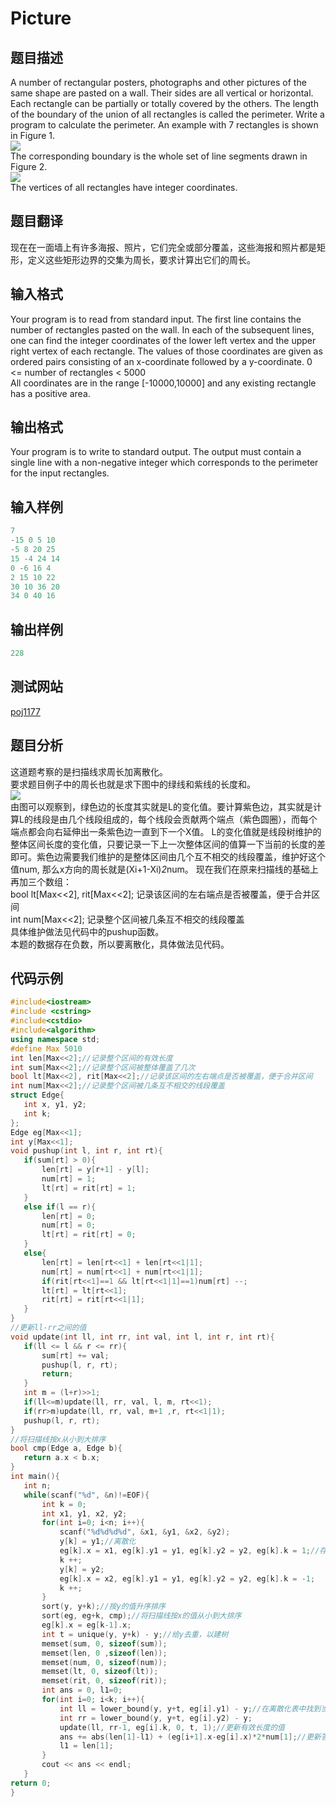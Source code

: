 ﻿ # Picture     
 ## 题目描述  
A number of rectangular posters, photographs and other pictures of the same shape are pasted on a wall. Their sides are all vertical or horizontal. Each rectangle can be partially or totally covered by the others. The length of the boundary of the union of all rectangles is called the perimeter. 
Write a program to calculate the perimeter. An example with 7 rectangles is shown in Figure 1.   
![](images/poj1177_1.png)  
The corresponding boundary is the whole set of line segments drawn in Figure 2.  
![](images/poj1177_2.png)  
The vertices of all rectangles have integer coordinates.   
 ## 题目翻译  
现在在一面墙上有许多海报、照片，它们完全或部分覆盖，这些海报和照片都是矩形，定义这些矩形边界的交集为周长，要求计算出它们的周长。  
## 输入格式  
Your program is to read from standard input. The first line contains the number of rectangles pasted on the wall. In each of the subsequent lines, one can find the integer coordinates of the lower left vertex and the upper right vertex of each rectangle. The values of those coordinates are given as ordered pairs consisting of an x-coordinate followed by a y-coordinate. 
0 <= number of rectangles < 5000   
All coordinates are in the range [-10000,10000] and any existing rectangle has a positive area.    
 ## 输出格式  
Your program is to write to standard output. The output must contain a single line with a non-negative integer which corresponds to the perimeter for the input rectangles.   
 ## 输入样例  
 ```c++	 
7  
-15 0 5 10  
-5 8 20 25  
15 -4 24 14  
0 -6 16 4  
2 15 10 22  
30 10 36 20  
34 0 40 16      
 ```    
 ## 输出样例  
 ```c++		
228     
 ```   
 ## 测试网站  	
  [poj1177](https://vjudge.net/problem/POJ-1177)    	 
 ## 题目分析  	
这道题考察的是扫描线求周长加离散化。  
要求题目例子中的周长也就是求下图中的绿线和紫线的长度和。  
  ![](images/poj1177_3.png)  
由图可以观察到，绿色边的长度其实就是L的变化值。要计算紫色边，其实就是计算L的线段是由几个线段组成的，每个线段会贡献两个端点（紫色圆圈），而每个端点都会向右延伸出一条紫色边一直到下一个X值。
L的变化值就是线段树维护的整体区间长度的变化值，只要记录一下上一次整体区间的值算一下当前的长度的差即可。紫色边需要我们维护的是整体区间由几个互不相交的线段覆盖，维护好这个值num,
那么x方向的周长就是(Xi+1-Xi)*2*num。
现在我们在原来扫描线的基础上再加三个数组：  
bool lt[Max<<2], rit[Max<<2]; 记录该区间的左右端点是否被覆盖，便于合并区间  
int num[Max<<2]; 记录整个区间被几条互不相交的线段覆盖  
具体维护做法见代码中的pushup函数。  
本题的数据存在负数，所以要离散化，具体做法见代码。  
 ## 代码示例  
 ```c++	
#include<iostream>
#include <cstring>
#include<cstdio>
#include<algorithm>
using namespace std;
#define Max 5010
int len[Max<<2];//记录整个区间的有效长度
int sum[Max<<2];//记录整个区间被整体覆盖了几次
bool lt[Max<<2], rit[Max<<2];//记录该区间的左右端点是否被覆盖，便于合并区间
int num[Max<<2];//记录整个区间被几条互不相交的线段覆盖
struct Edge{
    int x, y1, y2;
    int k;
};
Edge eg[Max<<1];
int y[Max<<1];
void pushup(int l, int r, int rt){
    if(sum[rt] > 0){
        len[rt] = y[r+1] - y[l];
        num[rt] = 1;
        lt[rt] = rit[rt] = 1;
    }
    else if(l == r){
        len[rt] = 0;
        num[rt] = 0;
        lt[rt] = rit[rt] = 0;
    }
    else{
        len[rt] = len[rt<<1] + len[rt<<1|1];
        num[rt] = num[rt<<1] + num[rt<<1|1];
        if(rit[rt<<1]==1 && lt[rt<<1|1]==1)num[rt] --;
        lt[rt] = lt[rt<<1];
        rit[rt] = rit[rt<<1|1];
    }
}
//更新ll-rr之间的值
void update(int ll, int rr, int val, int l, int r, int rt){
    if(ll <= l && r <= rr){
        sum[rt] += val;
        pushup(l, r, rt);
        return;
    }
    int m = (l+r)>>1;
    if(ll<=m)update(ll, rr, val, l, m, rt<<1);
    if(rr>m)update(ll, rr, val, m+1 ,r, rt<<1|1);
    pushup(l, r, rt);
}
//将扫描线按x从小到大排序
bool cmp(Edge a, Edge b){
    return a.x < b.x;
}
int main(){
    int n;
    while(scanf("%d", &n)!=EOF){
        int k = 0;
        int x1, y1, x2, y2;
        for(int i=0; i<n; i++){
            scanf("%d%d%d%d", &x1, &y1, &x2, &y2);
            y[k] = y1;//离散化
            eg[k].x = x1, eg[k].y1 = y1, eg[k].y2 = y2, eg[k].k = 1;//存储扫描线的横坐标、两个纵坐标及其为入边还是出边
            k ++;
            y[k] = y2;
            eg[k].x = x2, eg[k].y1 = y1, eg[k].y2 = y2, eg[k].k = -1;
            k ++;
        }
        sort(y, y+k);//按y的值升序排序
        sort(eg, eg+k, cmp);//将扫描线按x的值从小到大排序
        eg[k].x = eg[k-1].x;
        int t = unique(y, y+k) - y;//给y去重，以建树
        memset(sum, 0, sizeof(sum));
        memset(len, 0 ,sizeof(len));
        memset(num, 0, sizeof(num));
        memset(lt, 0, sizeof(lt));
        memset(rit, 0, sizeof(rit));
        int ans = 0, l1=0;
        for(int i=0; i<k; i++){
            int ll = lower_bound(y, y+t, eg[i].y1) - y;//在离散化表中找到当前扫描线的y的相应位置
            int rr = lower_bound(y, y+t, eg[i].y2) - y;
            update(ll, rr-1, eg[i].k, 0, t, 1);//更新有效长度的值
            ans += abs(len[1]-l1) + (eg[i+1].x-eg[i].x)*2*num[1];//更新答案
            l1 = len[1];
        }
        cout << ans << endl;
    }
return 0;
}
```